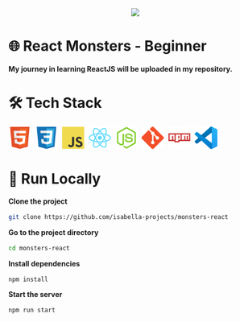 <div align="center">
    <img src="https://i.imgur.com/YlGrpaq.png" width="800px" height="auto">
</div>

# 🌐 React Monsters - Beginner

**My journey in learning ReactJS will be uploaded in my repository.**

# 🛠 Tech Stack

<div>
    <img src="https://github.com/devicons/devicon/blob/master/icons/html5/html5-original.svg" title="HTML5" alt="HTML5" width="45" height="45"/>&nbsp;
    <img src="https://github.com/devicons/devicon/blob/master/icons/css3/css3-original.svg"  title="CSS3" alt="CSS3" width="45" height="45"/>&nbsp;
    <img src="https://github.com/devicons/devicon/blob/master/icons/javascript/javascript-original.svg" title="JavaScript" alt="JavaScript" width="45" height="45"/>&nbsp;
    <img src="https://github.com/devicons/devicon/blob/master/icons/react/react-original.svg" title="ReactJS" alt="ReactJS" width="45" height="45"/>&nbsp;
    <img src="https://github.com/devicons/devicon/blob/master/icons/nodejs/nodejs-original.svg" title="NodeJS" alt="NodeJS" width="45" height="45"/>&nbsp;
    <img src="https://github.com/devicons/devicon/blob/master/icons/git/git-original.svg" title="Git" alt="Git" width="45" height="45"/>&nbsp;
    <img src="https://github.com/devicons/devicon/blob/master/icons/npm/npm-original-wordmark.svg" title="npm" alt="npm" width="45" height="45"/>&nbsp;
    <img src="https://github.com/devicons/devicon/blob/master/icons/vscode/vscode-original.svg" title="VSCode" alt="VSCode"       width="45" height="45"/>
</div>

# 🧪 Run Locally

**Clone the project**

```bash
git clone https://github.com/isabella-projects/monsters-react
```

**Go to the project directory**

```bash
cd monsters-react
```

**Install dependencies**

```bash
npm install
```

**Start the server**

```bash
npm run start
```
